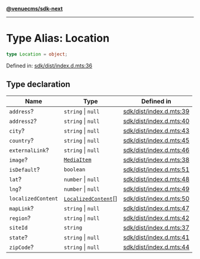 [**@venuecms/sdk-next**](../Index.md)

***

# Type Alias: Location

```ts
type Location = object;
```

Defined in: [sdk/dist/index.d.mts:36](https://github.com/venuecms/sdk/blob/6283acc845335a99eac7e210bd07dad1da30061f/packages/sdk/dist/index.d.mts#L36)

## Type declaration

| Name | Type | Defined in |
| ------ | ------ | ------ |
| <a id="address"></a> `address`? | `string` \| `null` | [sdk/dist/index.d.mts:39](https://github.com/venuecms/sdk/blob/6283acc845335a99eac7e210bd07dad1da30061f/packages/sdk/dist/index.d.mts#L39) |
| <a id="address2"></a> `address2`? | `string` \| `null` | [sdk/dist/index.d.mts:40](https://github.com/venuecms/sdk/blob/6283acc845335a99eac7e210bd07dad1da30061f/packages/sdk/dist/index.d.mts#L40) |
| <a id="city"></a> `city`? | `string` \| `null` | [sdk/dist/index.d.mts:43](https://github.com/venuecms/sdk/blob/6283acc845335a99eac7e210bd07dad1da30061f/packages/sdk/dist/index.d.mts#L43) |
| <a id="country"></a> `country`? | `string` \| `null` | [sdk/dist/index.d.mts:45](https://github.com/venuecms/sdk/blob/6283acc845335a99eac7e210bd07dad1da30061f/packages/sdk/dist/index.d.mts#L45) |
| <a id="externallink"></a> `externalLink`? | `string` \| `null` | [sdk/dist/index.d.mts:46](https://github.com/venuecms/sdk/blob/6283acc845335a99eac7e210bd07dad1da30061f/packages/sdk/dist/index.d.mts#L46) |
| <a id="image"></a> `image`? | [`MediaItem`](MediaItem.md) | [sdk/dist/index.d.mts:38](https://github.com/venuecms/sdk/blob/6283acc845335a99eac7e210bd07dad1da30061f/packages/sdk/dist/index.d.mts#L38) |
| <a id="isdefault"></a> `isDefault`? | `boolean` | [sdk/dist/index.d.mts:51](https://github.com/venuecms/sdk/blob/6283acc845335a99eac7e210bd07dad1da30061f/packages/sdk/dist/index.d.mts#L51) |
| <a id="lat"></a> `lat`? | `number` \| `null` | [sdk/dist/index.d.mts:48](https://github.com/venuecms/sdk/blob/6283acc845335a99eac7e210bd07dad1da30061f/packages/sdk/dist/index.d.mts#L48) |
| <a id="lng"></a> `lng`? | `number` \| `null` | [sdk/dist/index.d.mts:49](https://github.com/venuecms/sdk/blob/6283acc845335a99eac7e210bd07dad1da30061f/packages/sdk/dist/index.d.mts#L49) |
| <a id="localizedcontent"></a> `localizedContent` | [`LocalizedContent`](LocalizedContent.md)[] | [sdk/dist/index.d.mts:50](https://github.com/venuecms/sdk/blob/6283acc845335a99eac7e210bd07dad1da30061f/packages/sdk/dist/index.d.mts#L50) |
| <a id="maplink"></a> `mapLink`? | `string` \| `null` | [sdk/dist/index.d.mts:47](https://github.com/venuecms/sdk/blob/6283acc845335a99eac7e210bd07dad1da30061f/packages/sdk/dist/index.d.mts#L47) |
| <a id="region"></a> `region`? | `string` \| `null` | [sdk/dist/index.d.mts:42](https://github.com/venuecms/sdk/blob/6283acc845335a99eac7e210bd07dad1da30061f/packages/sdk/dist/index.d.mts#L42) |
| <a id="siteid"></a> `siteId` | `string` | [sdk/dist/index.d.mts:37](https://github.com/venuecms/sdk/blob/6283acc845335a99eac7e210bd07dad1da30061f/packages/sdk/dist/index.d.mts#L37) |
| <a id="state"></a> `state`? | `string` \| `null` | [sdk/dist/index.d.mts:41](https://github.com/venuecms/sdk/blob/6283acc845335a99eac7e210bd07dad1da30061f/packages/sdk/dist/index.d.mts#L41) |
| <a id="zipcode"></a> `zipCode`? | `string` \| `null` | [sdk/dist/index.d.mts:44](https://github.com/venuecms/sdk/blob/6283acc845335a99eac7e210bd07dad1da30061f/packages/sdk/dist/index.d.mts#L44) |
